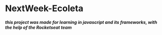 # NextWeek-Ecoleta

<h5>this project was made for learning in javascript and its frameworks, with the help of the Rocketseat team</h5>
